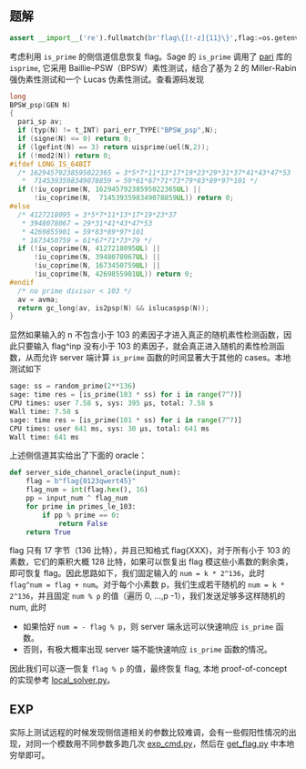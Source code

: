 
## 题解

``` python
assert __import__('re').fullmatch(br'flag\{[!-z]{11}\}',flag:=os.getenvb(b'FLAG')) and [is_prime(int(flag.hex(),16)^^int(input('🌌 '))) for _ in range(7^7)]
```


考虑利用 `is_prime` 的侧信道信息恢复 flag。Sage 的 `is_prime` 调用了 [pari](https://pari.math.u-bordeaux.fr/doc.html) 库的 `isprime`, 它采用 Baillie–PSW（BPSW）素性测试，结合了基为 2 的 Miller-Rabin 强伪素性测试和一个 Lucas 伪素性测试。查看源码发现

``` c
long
BPSW_psp(GEN N)
{
  pari_sp av;
  if (typ(N) != t_INT) pari_err_TYPE("BPSW_psp",N);
  if (signe(N) <= 0) return 0;
  if (lgefint(N) == 3) return uisprime(uel(N,2));
  if (!mod2(N)) return 0;
#ifdef LONG_IS_64BIT
  /* 16294579238595022365 = 3*5*7*11*13*17*19*23*29*31*37*41*43*47*53
   *  7145393598349078859 = 59*61*67*71*73*79*83*89*97*101 */
  if (!iu_coprime(N, 16294579238595022365UL) ||
      !iu_coprime(N,  7145393598349078859UL)) return 0;
#else
  /* 4127218095 = 3*5*7*11*13*17*19*23*37
   * 3948078067 = 29*31*41*43*47*53
   * 4269855901 = 59*83*89*97*101
   * 1673450759 = 61*67*71*73*79 */
  if (!iu_coprime(N, 4127218095UL) ||
      !iu_coprime(N, 3948078067UL) ||
      !iu_coprime(N, 1673450759UL) ||
      !iu_coprime(N, 4269855901UL)) return 0;
#endif
  /* no prime divisor < 103 */
  av = avma;
  return gc_long(av, is2psp(N) && islucaspsp(N));
}
```

显然如果输入的 n 不包含小于 103 的素因子才进入真正的随机素性检测函数，因此只要输入 flag^inp 没有小于 103 的素因子，就会真正进入随机的素性检测函数，从而允许 server 端计算 `is_prime` 函数的时间显著大于其他的 cases。本地测试如下

``` python
sage: ss = random_prime(2**136)
sage: time res = [is_prime(103 * ss) for i in range(7^7)]
CPU times: user 7.58 s, sys: 395 μs, total: 7.58 s
Wall time: 7.58 s
sage: time res = [is_prime(101 * ss) for i in range(7^7)]
CPU times: user 641 ms, sys: 30 μs, total: 641 ms
Wall time: 641 ms
```

上述侧信道其实给出了下面的 oracle：

``` python
def server_side_channel_oracle(input_num):
    flag = b"flag{0123qwert45}"
    flag_num = int(flag.hex(), 16)
    pp = input_num ^ flag_num
    for prime in primes_le_103:
        if pp % prime == 0:
            return False
    return True
```

flag 只有 17 字节（136 比特），并且已知格式 flag{XXX}，对于所有小于 103 的素数，它们的乘积大概 128 比特，如果可以恢复出 flag 模这些小素数的剩余类，即可恢复 flag。因此思路如下，我们固定输入的 `num = k * 2^136`，此时 `flag^num = flag + num`。对于每个小素数 p，我们生成若干随机的 `num = k * 2^136`，并且固定 `num % p` 的值（遍历 0, ...,p -1），我们发送足够多这样随机的 num, 此时
  - 如果恰好 `num = - flag % p`，则 server 端永远可以快速响应 `is_prime` 函数。
  - 否则，有极大概率出现 server 端不能快速响应 `is_prime` 函数的情况。
  
因此我们可以逐一恢复 `flag % p` 的值，最终恢复 flag, 本地 proof-of-concept 的实现参考 [local_solver.py](./local_solver.py)。

## EXP

实际上测试远程的时候发现侧信道相关的参数比较难调，会有一些假阳性情况的出现，对同一个模数用不同参数多跑几次 [exp_cmd.py](./exp_cmd.py)，然后在 [get_flag.py](./get_flag.py) 中本地穷举即可。